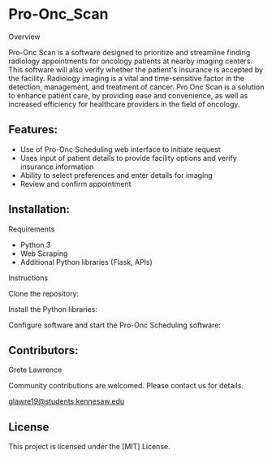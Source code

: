 # Pro-Onc_Scan
Overview

Pro-Onc Scan is a software designed to prioritize and streamline finding radiology appointments for oncology patients at nearby imaging centers. This software will also verify whether the patient's insurance is accepted by the facility. Radiology imaging is a vital and time-sensitive factor in the detection, management, and treatment of cancer. Pro Onc Scan is a solution to enhance patient care, by providing ease and convenience, as well as increased efficiency for healthcare providers in the field of oncology.

## Features:
- Use of Pro-Onc Scheduling web interface to initiate request
- Uses input of patient details to provide facility options and verify insurance information
- Ability to select preferences and enter details for imaging
- Review and confirm appointment



## Installation:
Requirements

- Python 3
- Web Scraping
- Additional Python libraries (Flask, APIs)
  
Instructions

Clone the repository:

Install the Python libraries:

Configure software and start the Pro-Onc Scheduling software:

## Contributors:
Grete Lawrence

Community contributions are welcomed. Please contact us for details.

glawre19@students.kennesaw.edu


## License
This project is licensed under the [MIT] License. 
